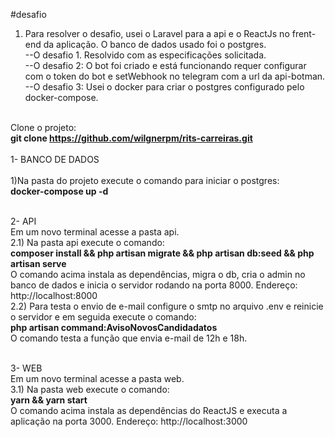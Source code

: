 #desafio
</br>

1. Para resolver o desafio, usei o Laravel para a api e o ReactJs no frent-end da aplicação. O banco de dados usado foi o postgres.
   </br>
   --O desafio 1. Resolvido com as especificações solicitada.
   </br>
   --O desafio 2: O bot foi criado e está funcionando requer configurar com o token do bot e setWebhook no telegram com a url da api-botman.
   </br>
   --O desafio 3: Usei o docker para criar o postgres configurado pelo docker-compose.
   </br></br>

Clone o projeto:</br>
<b>git clone https://github.com/wilgnerpm/rits-carreiras.git</b>
</br></br>
1- BANCO DE DADOS</br>
</br>
1)Na pasta do projeto execute o comando para iniciar o postgres:
</br>
<b>docker-compose up -d</b>
</br></br>

2- API
</br>
Em um novo terminal acesse a pasta api.
</br>
2.1) Na pasta api execute o comando:
</br>
<b>composer install && php artisan migrate && php artisan db:seed && php artisan serve</b>
</br>
O comando acima instala as dependências, migra o db, cria o admin no banco de dados e inicia o servidor rodando na porta 8000. Endereço: http://localhost:8000
</br>
2.2) Para testa o envio de e-mail configure o smtp no arquivo .env e reinicie o servidor e em seguida execute o comando:
</br>
<b>php artisan command:AvisoNovosCandidadatos</b>
</br>
O comando testa a função que envia e-mail de 12h e 18h.
</br></br>

3- WEB
</br>
Em um novo terminal acesse a pasta web.
</br>
3.1) Na pasta web execute o comando:
</br>
<b>yarn && yarn start</b>
</br>
O comando acima instala as dependências do ReactJS e executa a aplicação na porta 3000. Endereço: http://localhost:3000

